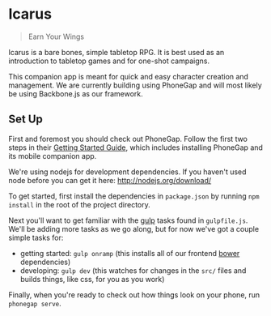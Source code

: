 # Icarus

> Earn Your Wings

Icarus is a bare bones, simple tabletop RPG.  It is best used as an introduction to tabletop games and for one-shot campaigns.

This companion app is meant for quick and easy character creation and management. We are currently building using PhoneGap and will most likely be using Backbone.js as our framework.

## Set Up

First and foremost you should check out PhoneGap.  Follow the first two steps in their [Getting Started Guide](http://docs.phonegap.com/getting-started/1-install-phonegap/cli/), which includes installing PhoneGap and its mobile companion app.

We're using nodejs for development dependencies.  If you haven't used node before you can get it here: http://nodejs.org/download/

To get started, first install the dependencies in `package.json` by running `npm install` in the root of the project directory.

Next you'll want to get familiar with the [gulp](http://gulpjs.com/) tasks found in `gulpfile.js`.  We'll be adding more tasks as we go along, but for now we've got a couple simple tasks for:

* getting started: `gulp onramp` (this installs all of our frontend [bower](http://bower.io/) dependencies)
* developing: `gulp dev` (this watches for changes in the `src/` files and builds things, like css, for you as you work)

Finally, when you're ready to check out how things look on your phone, run `phonegap serve`.


